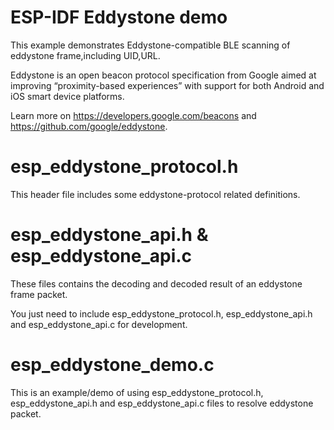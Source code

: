 ESP-IDF Eddystone demo
========================
This example demonstrates Eddystone-compatible BLE scanning of eddystone frame,including UID,URL.

Eddystone is an open beacon protocol specification from Google aimed at improving “proximity-based experiences” 
with support for both Android and iOS smart device platforms.

Learn more on https://developers.google.com/beacons and https://github.com/google/eddystone.

esp_eddystone_protocol.h
==========================
This header file includes some eddystone-protocol related definitions.

esp_eddystone_api.h & esp_eddystone_api.c
===========================================
These files contains the decoding and decoded result of an eddystone frame packet.

You just need to include esp_eddystone_protocol.h, esp_eddystone_api.h and esp_eddystone_api.c for development.

esp_eddystone_demo.c
======================
This is an example/demo of using esp_eddystone_protocol.h, esp_eddystone_api.h and esp_eddystone_api.c files to resolve eddystone packet.


